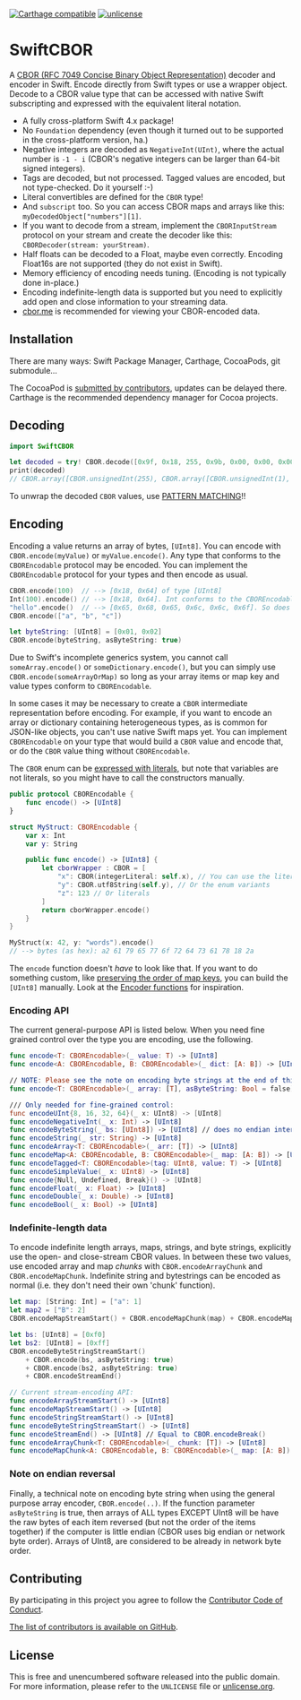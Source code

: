 [![Carthage compatible](https://img.shields.io/badge/Carthage-compatible-4BC51D.svg?style=flat)](https://github.com/Carthage/Carthage)
[![unlicense](https://img.shields.io/badge/un-license-green.svg?style=flat)](http://unlicense.org)

# SwiftCBOR

A [CBOR (RFC 7049 Concise Binary Object Representation)](http://cbor.io) decoder and encoder in Swift. Encode directly from Swift types or use a wrapper object. Decode to a CBOR value type that can be accessed with native Swift subscripting and expressed with the equivalent literal notation.

- A fully cross-platform Swift 4.x package!
- No `Foundation` dependency (even though it turned out to be supported in the cross-platform version, ha.)
- Negative integers are decoded as `NegativeInt(UInt)`, where the actual number is `-1 - i` (CBOR's negative integers can be larger than 64-bit signed integers).
- Tags are decoded, but not processed. Tagged values are encoded, but not type-checked. Do it yourself :-)
- Literal convertibles are defined for the `CBOR` type!
- And `subscript` too. So you can access CBOR maps and arrays like this: `myDecodedObject["numbers"][1]`.
- If you want to decode from a stream, implement the `CBORInputStream` protocol on your stream and create the decoder like this: `CBORDecoder(stream: yourStream)`.
- Half floats can be decoded to a Float, maybe even correctly. Encoding Float16s are not supported (they do not exist in Swift).
- Memory efficiency of encoding needs tuning. (Encoding is not typically done in-place.)
- Encoding indefinite-length data is supported but you need to explicitly add open and close information to your streaming data.
- [cbor.me](http://cbor.me) is recommended for viewing your CBOR-encoded data.

## Installation

There are many ways: Swift Package Manager, Carthage, CocoaPods, git submodule...

The CocoaPod is [submitted by contributors](https://github.com/myfreeweb/SwiftCBOR/issues/7), updates can be delayed there.
Carthage is the recommended dependency manager for Cocoa projects.

## Decoding

```swift
import SwiftCBOR

let decoded = try! CBOR.decode([0x9f, 0x18, 255, 0x9b, 0x00, 0x00, 0x00, 0x00, 0x00, 0x00, 0x00, 2, 0x18, 1, 0x79, 0x00, 3, 0x41, 0x42, 0x43, 0x79, 0x00, 3, 0x41, 0x42, 0x43, 0xff])
print(decoded)
// CBOR.array([CBOR.unsignedInt(255), CBOR.array([CBOR.unsignedInt(1), CBOR.utf8String("ABC")]), CBOR.utf8String("ABC")])
```

To unwrap the decoded `CBOR` values, use [PATTERN MATCHING](https://alisoftware.github.io/swift/pattern-matching/2016/05/16/pattern-matching-4/)!!

## Encoding

Encoding a value returns an array of bytes, `[UInt8]`. You can encode with `CBOR.encode(myValue)` or `myValue.encode()`. Any type that conforms to the `CBOREncodable` protocol may be encoded. You can implement the `CBOREncodable` protocol for your types and then encode as usual. 

```swift
CBOR.encode(100)  // --> [0x18, 0x64] of type [UInt8]
Int(100).encode() // --> [0x18, 0x64]. Int conforms to the CBOREncodable protocol
"hello".encode()  // --> [0x65, 0x68, 0x65, 0x6c, 0x6c, 0x6f]. So does String
CBOR.encode(["a", "b", "c"])

let byteString: [UInt8] = [0x01, 0x02]
CBOR.encode(byteString, asByteString: true)
```

Due to Swift's incomplete generics system, you cannot call `someArray.encode()` or `someDictionary.encode()`, but you can simply use `CBOR.encode(someArrayOrMap)` so long as your array items or map key and value types conform to `CBOREncodable`.

In some cases it may be necessary to create a `CBOR` intermediate representation before encoding. For example, if you want to encode an array or dictionary containing heterogeneous types, as is common for JSON-like objects, you can't use native Swift maps yet. You can implement `CBOREncodable` on your type that would build a `CBOR` value and encode that, or do the `CBOR` value thing without `CBOREncodable`.

The `CBOR` enum can be [expressed with literals](https://developer.apple.com/documentation/swift/initialization_with_literals), but note that variables are not literals, so you might have to call the constructors manually.

```swift
public protocol CBOREncodable {
    func encode() -> [UInt8]
}

struct MyStruct: CBOREncodable {
    var x: Int
    var y: String

    public func encode() -> [UInt8] {
        let cborWrapper : CBOR = [
            "x": CBOR(integerLiteral: self.x), // You can use the literal constructors
            "y": CBOR.utf8String(self.y), // Or the enum variants
            "z": 123 // Or literals
        ]
        return cborWrapper.encode()
    }
}

MyStruct(x: 42, y: "words").encode()
// --> bytes (as hex): a2 61 79 65 77 6f 72 64 73 61 78 18 2a
```

The `encode` function doesn't *have* to look like that. If you want to do something custom, like [preserving the order of map keys](https://github.com/myfreeweb/SwiftCBOR/issues/21), you can build the `[UInt8]` manually. Look at the [Encoder functions](https://github.com/myfreeweb/SwiftCBOR/blob/master/SwiftCBOR/CBOREncoder.swift) for inspiration.

### Encoding API

The current general-purpose API is listed below. When you need fine grained control over the type you are encoding, use the following.

```swift
func encode<T: CBOREncodable>(_ value: T) -> [UInt8]
func encode<A: CBOREncodable, B: CBOREncodable>(_ dict: [A: B]) -> [UInt8]

// NOTE: Please see the note on encoding byte strings at the end of this readme.
func encode<T: CBOREncodable>(_ array: [T], asByteString: Bool = false) -> [UInt8]

/// Only needed for fine-grained control:
func encodeUInt{8, 16, 32, 64}(_ x: UInt8) -> [UInt8]
func encodeNegativeInt(_ x: Int) -> [UInt8]
func encodeByteString(_ bs: [UInt8]) -> [UInt8] // does no endian interpretation
func encodeString(_ str: String) -> [UInt8]
func encodeArray<T: CBOREncodable>(_ arr: [T]) -> [UInt8]
func encodeMap<A: CBOREncodable, B: CBOREncodable>(_ map: [A: B]) -> [UInt8]
func encodeTagged<T: CBOREncodable>(tag: UInt8, value: T) -> [UInt8]
func encodeSimpleValue(_ x: UInt8) -> [UInt8]
func encode{Null, Undefined, Break}() -> [UInt8]
func encodeFloat(_ x: Float) -> [UInt8]
func encodeDouble(_ x: Double) -> [UInt8]
func encodeBool(_ x: Bool) -> [UInt8]
```

### Indefinite-length data

To encode indefinite length arrays, maps, strings, and byte strings, explicitly use the open- and close-stream CBOR values. In between these two values, use encoded array and map *chunks* with `CBOR.encodeArrayChunk` and `CBOR.encodeMapChunk`. Indefinite string and bytestrings can be encoded as normal (i.e. they don't need their own 'chunk' function).

```swift
let map: [String: Int] = ["a": 1]
let map2 = ["B": 2]
CBOR.encodeMapStreamStart() + CBOR.encodeMapChunk(map) + CBOR.encodeMapChunk(map2) + CBOR.encodeStreamEnd()

let bs: [UInt8] = [0xf0]
let bs2: [UInt8] = [0xff]
CBOR.encodeByteStringStreamStart()
    + CBOR.encode(bs, asByteString: true)
    + CBOR.encode(bs2, asByteString: true)
    + CBOR.encodeStreamEnd()

// Current stream-encoding API:
func encodeArrayStreamStart() -> [UInt8]
func encodeMapStreamStart() -> [UInt8]
func encodeStringStreamStart() -> [UInt8]
func encodeByteStringStreamStart() -> [UInt8]
func encodeStreamEnd() -> [UInt8] // Equal to CBOR.encodeBreak()
func encodeArrayChunk<T: CBOREncodable>(_ chunk: [T]) -> [UInt8]
func encodeMapChunk<A: CBOREncodable, B: CBOREncodable>(_ map: [A: B]) -> [UInt8]
```

### Note on endian reversal

Finally, a technical note on encoding byte string when using the general purpose array encoder, `CBOR.encode(..)`. If the function parameter `asByteString` is true, then arrays of ALL types EXCEPT UInt8 will be have the raw bytes of each item reversed (but not the order of the items together) if the computer is little endian (CBOR uses big endian or network byte order). Arrays of UInt8, are considered to be already in network byte order.

## Contributing

By participating in this project you agree to follow the [Contributor Code of Conduct](https://contributor-covenant.org/version/1/4/).

[The list of contributors is available on GitHub](https://github.com/myfreeweb/SwiftCBOR/graphs/contributors).

## License

This is free and unencumbered software released into the public domain.  
For more information, please refer to the `UNLICENSE` file or [unlicense.org](https://unlicense.org).
